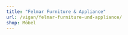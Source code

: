 ```yaml
---
title: "Felmar Furniture & Appliance"
url: /vigan/felmar-furniture-und-appliance/
shop: Möbel
---
```

